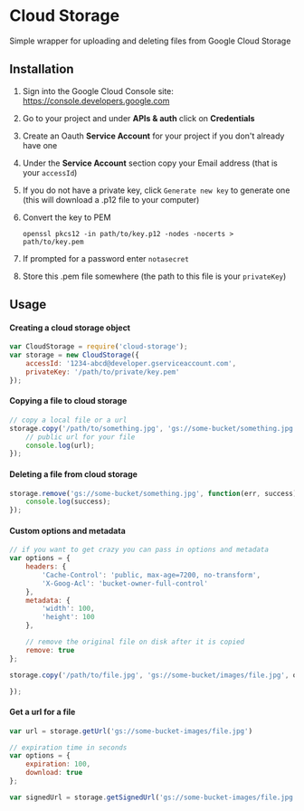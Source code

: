 # Cloud Storage

Simple wrapper for uploading and deleting files from Google Cloud Storage

## Installation

1.  Sign into the Google Cloud Console site: https://console.developers.google.com
2.  Go to your project and under **APIs & auth** click on **Credentials**
3.  Create an Oauth **Service Account** for your project if you don't already have one
4.  Under the **Service Account** section copy your Email address (that is your `accessId`)
5.  If you do not have a private key, click `Generate new key` to generate one (this will download a .p12 file to your computer)
6.  Convert the key to PEM

    ```
    openssl pkcs12 -in path/to/key.p12 -nodes -nocerts > path/to/key.pem
    ```

7.  If prompted for a password enter `notasecret`
8.  Store this .pem file somewhere (the path to this file is your `privateKey`)

## Usage

#### Creating a cloud storage object

```javascript
var CloudStorage = require('cloud-storage');
var storage = new CloudStorage({
    accessId: '1234-abcd@developer.gserviceaccount.com',
    privateKey: '/path/to/private/key.pem'
});
```

#### Copying a file to cloud storage

```javascript
// copy a local file or a url
storage.copy('/path/to/something.jpg', 'gs://some-bucket/something.jpg', function(err, url) {
    // public url for your file
    console.log(url);
});
```

#### Deleting a file from cloud storage

```javascript
storage.remove('gs://some-bucket/something.jpg', function(err, success) {
    console.log(success);
});
```

#### Custom options and metadata

```javascript
// if you want to get crazy you can pass in options and metadata
var options = {
    headers: {
        'Cache-Control': 'public, max-age=7200, no-transform',
        'X-Goog-Acl': 'bucket-owner-full-control'
    },
    metadata: {
        'width': 100,
        'height': 100
    },

    // remove the original file on disk after it is copied
    remove: true
};

storage.copy('/path/to/file.jpg', 'gs://some-bucket/images/file.jpg', options, function(err, url) {

});
```

#### Get a url for a file

```javascript
var url = storage.getUrl('gs://some-bucket-images/file.jpg')

// expiration time in seconds
var options = {
    expiration: 100,
    download: true
};

var signedUrl = storage.getSignedUrl('gs://some-bucket-images/file.jpg', options)
```
